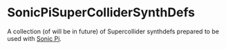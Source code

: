 # SonicPiSuperColliderSynthDefs

A collection (of will be in future) of Supercollider synthdefs prepared to be used with [Sonic Pi](/home/bmarx/music/sonic_pi/synthdefs/SonicPiSuperColliderSynthDefs/README.md).